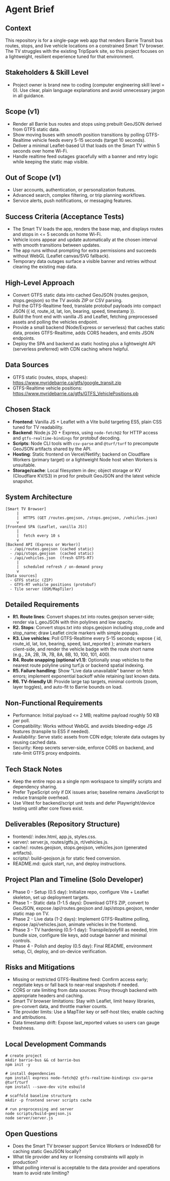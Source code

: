 # Agent Brief

## Context
This repository is for a single-page web app that renders Barrie Transit bus routes, stops, and live vehicle locations on a constrained Smart TV browser. The TV struggles with the existing TripSpark site, so this project focuses on a lightweight, resilient experience tuned for that environment.

## Stakeholders & Skill Level
- Project owner is brand new to coding (computer engineering skill level = 0). Use clear, plain language explanations and avoid unnecessary jargon in all guidance.

## Scope (v1)
- Render all Barrie bus routes and stops using prebuilt GeoJSON derived from GTFS static data.
- Show moving buses with smooth position transitions by polling GTFS-Realtime vehicle feeds every 5-15 seconds (target 10 seconds).
- Deliver a minimal Leaflet-based UI that loads on the Smart TV within 5 seconds over home Wi-Fi.
- Handle realtime feed outages gracefully with a banner and retry logic while keeping the static map visible.

## Out of Scope (v1)
- User accounts, authentication, or personalization features.
- Advanced search, complex filtering, or trip planning workflows.
- Service alerts, push notifications, or messaging features.

## Success Criteria (Acceptance Tests)
- The Smart TV loads the app, renders the base map, and displays routes and stops in <= 5 seconds on home Wi-Fi.
- Vehicle icons appear and update automatically at the chosen interval with smooth transitions between updates.
- The app runs without prompting for extra permissions and succeeds without WebGL (Leaflet canvas/SVG fallback).
- Temporary data outages surface a visible banner and retries without clearing the existing map data.

## High-Level Approach
- Convert GTFS static data into cached GeoJSON (routes.geojson, stops.geojson) so the TV avoids ZIP or CSV parsing.
- Poll the GTFS-Realtime feed, translate protobuf payloads into compact JSON ({ id, route_id, lat, lon, bearing, speed, timestamp }).
- Build the front end with vanilla JS and Leaflet, fetching preprocessed assets and polling the vehicles endpoint.
- Provide a small backend (Node/Express or serverless) that caches static data, proxies GTFS-Realtime, adds CORS headers, and emits JSON endpoints.
- Deploy the SPA and backend as static hosting plus a lightweight API (serverless preferred) with CDN caching where helpful.

## Data Sources
- GTFS static (routes, stops, shapes): https://www.myridebarrie.ca/gtfs/google_transit.zip
- GTFS-Realtime vehicle positions: https://www.myridebarrie.ca/gtfs/GTFS_VehiclePositions.pb

## Chosen Stack
- **Frontend**: Vanilla JS + Leaflet with a Vite build targeting ES5, plain CSS tuned for TV readability.
- **Backend**: Node.js 20 + Express, using `node-fetch@2` for HTTP access and `gtfs-realtime-bindings` for protobuf decoding.
- **Scripts**: Node CLI tools with `csv-parse` and `@turf/turf` to precompute GeoJSON artifacts shared by the API.
- **Hosting**: Static frontend on Vercel/Netlify; backend on Cloudflare Workers (primary target) or a lightweight Node host when Workers is unsuitable.
- **Storage/cache**: Local filesystem in dev; object storage or KV (Cloudflare KV/S3) in prod for prebuilt GeoJSON and the latest vehicle snapshot.

## System Architecture
```
[Smart TV Browser]
     |
     |  HTTPS (GET /routes.geojson, /stops.geojson, /vehicles.json)
     v
[Frontend SPA (Leaflet, vanilla JS)]
     |
     |  fetch every 10 s
     v
[Backend API (Express or Worker)]
  - /api/routes.geojson (cached static)
  - /api/stops.geojson  (cached static)
  - /api/vehicles.json  (fresh GTFS-RT)
     |
     |  scheduled refresh / on-demand proxy
     v
[Data sources]
  - GTFS static (ZIP)
  - GTFS-RT vehicle positions (protobuf)
  - Tile server (OSM/MapTiler)
```

## Detailed Requirements
- **R1. Route lines**: Convert shapes.txt into routes.geojson server-side; render via L.geoJSON with thin polylines and low opacity.
- **R2. Stops**: Convert stops.txt into stops.geojson including stop_code and stop_name; draw Leaflet circle markers with simple popups.
- **R3. Live vehicles**: Poll GTFS-Realtime every 5-15 seconds; expose { id, route_id, lat, lon, bearing, speed, last_reported }; animate markers client-side, and render the vehicle badge with the route short name (e.g., 2A, 2B, 7A, 7B, 8A, 8B, 10, 100, 101, 400).
- **R4. Route snapping (optional v1.1)**: Optionally snap vehicles to the nearest route polyline using turf.js or backend spatial indexing.
- **R5. Failure handling**: Show "Live data unavailable" banner on fetch errors; implement exponential backoff while retaining last known data.
- **R6. TV-friendly UI**: Provide large tap targets, minimal controls (zoom, layer toggles), and auto-fit to Barrie bounds on load.

## Non-Functional Requirements
- Performance: Initial payload <= 2 MB; realtime payload roughly 50 KB per poll.
- Compatibility: Works without WebGL and avoids bleeding-edge JS features (transpile to ES5 if needed).
- Availability: Serve static assets from CDN edge; tolerate data outages by reusing cached data.
- Security: Keep secrets server-side, enforce CORS on backend, and rate-limit GTFS proxy endpoints.

## Tech Stack Notes
- Keep the entire repo as a single npm workspace to simplify scripts and dependency sharing.
- Prefer TypeScript only if DX issues arise; baseline remains JavaScript to reduce transpile overhead.
- Use Vitest for backend/script unit tests and defer Playwright/device testing until after core flows exist.

## Deliverables (Repository Structure)
- frontend/: index.html, app.js, styles.css.
- server/: server.js, routes/gtfs.js, rt/vehicles.js.
- cache/: routes.geojson, stops.geojson, vehicles.json (generated artifacts).
- scripts/: build-geojson.js for static feed conversion.
- README.md: quick start, run, and deploy instructions.

## Project Plan and Timeline (Solo Developer)
- Phase 0 - Setup (0.5 day): Initialize repo, configure Vite + Leaflet skeleton, set up deployment targets.
- Phase 1 - Static data (1-1.5 days): Download GTFS ZIP, convert to GeoJSON, expose /api/routes.geojson and /api/stops.geojson, render static map on TV.
- Phase 2 - Live data (1-2 days): Implement GTFS-Realtime polling, expose /api/vehicles.json, animate vehicles in the frontend.
- Phase 3 - TV hardening (0.5-1 day): Transpile/polyfill as needed, trim bundle size, configure tile keys, add outage banner and minimal controls.
- Phase 4 - Polish and deploy (0.5 day): Final README, environment setup, CI, deploy, and on-device verification.

## Risks and Mitigations
- Missing or restricted GTFS-Realtime feed: Confirm access early; negotiate keys or fall back to near-real snapshots if needed.
- CORS or rate limiting from data sources: Proxy through backend with appropriate headers and caching.
- Smart TV browser limitations: Stay with Leaflet, limit heavy libraries, pre-convert data, and throttle marker counts.
- Tile provider limits: Use a MapTiler key or self-host tiles; enable caching and attributions.
- Data timestamp drift: Expose last_reported values so users can gauge freshness.

## Local Development Commands
```
# create project
mkdir barrie-bus && cd barrie-bus
npm init -y

# install dependencies
npm install express node-fetch@2 gtfs-realtime-bindings csv-parse @turf/turf
npm install --save-dev vite esbuild

# scaffold baseline structure
mkdir -p frontend server scripts cache

# run preprocessing and server
node scripts/build-geojson.js
node server/server.js
```

## Open Questions
- Does the Smart TV browser support Service Workers or IndexedDB for caching static GeoJSON locally?
- What tile provider and key or licensing constraints will apply in production?
- What polling interval is acceptable to the data provider and operations team to avoid rate limiting?
